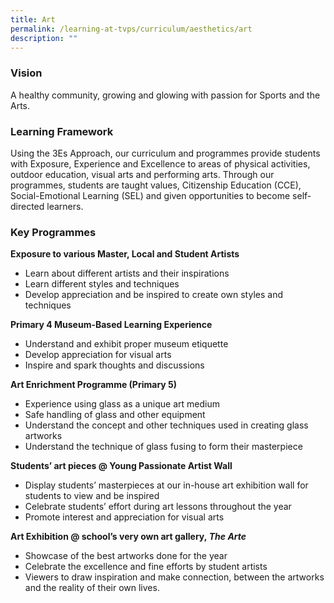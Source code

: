 ```yaml
---
title: Art
permalink: /learning-at-tvps/curriculum/aesthetics/art
description: ""
---
```

### Vision
A healthy community, growing and glowing with passion for Sports and the Arts.

### Learning Framework
Using the 3Es Approach, our curriculum and programmes provide students with Exposure, Experience and Excellence to areas of physical activities, outdoor education, visual arts and performing arts. Through our programmes, students are taught values, Citizenship Education (CCE), Social-Emotional Learning (SEL) and given opportunities to become self-directed learners. 

### Key Programmes

**Exposure to various Master, Local and Student Artists**
* Learn about different artists and their inspirations
* Learn different styles and techniques
* Develop appreciation and be inspired to create own styles and techniques

**Primary 4 Museum-Based Learning Experience**
* Understand and exhibit proper museum etiquette
* Develop appreciation for visual arts
* Inspire and spark thoughts and discussions  
      
**Art Enrichment Programme (Primary 5)**
* Experience using glass as a unique art medium
* Safe handling of glass and other equipment
* Understand the concept and other techniques used in creating glass artworks
* Understand the technique of glass fusing to form their masterpiece  
      
**Students’ art pieces @ Young Passionate Artist Wall**
* Display students’ masterpieces at our in-house art exhibition wall for students to view and be inspired
* Celebrate students’ effort during art lessons throughout the year
* Promote interest and appreciation for visual arts

**Art Exhibition @ school’s very own art gallery, _The Arte_**
* Showcase of the best artworks done for the year    
* Celebrate the excellence and fine efforts by student artists 
* Viewers to draw inspiration and make connection, between the artworks and the reality of their own lives.